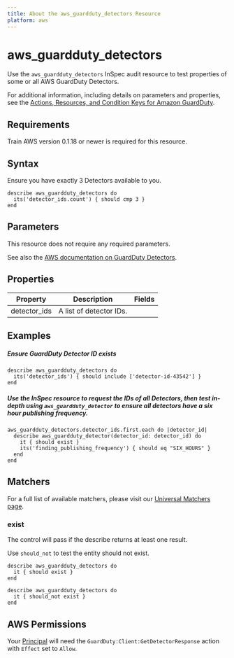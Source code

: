 ```yaml
---
title: About the aws_guardduty_detectors Resource
platform: aws
---
```




# aws\_guardduty\_detectors

Use the `aws_guardduty_detectors` InSpec audit resource to test properties of some or all AWS GuardDuty Detectors.

For additional information, including details on parameters and properties, see the [Actions, Resources, and Condition Keys for Amazon GuardDuty](https://docs.aws.amazon.com/guardduty/latest/APIReference/API_GetDetector.html).

## Requirements

Train AWS version 0.1.18 or newer is required for this resource.

## Syntax

 Ensure you have exactly 3 Detectors available to you.

    describe aws_guardduty_detectors do
      its('detector_ids.count') { should cmp 3 }
    end

## Parameters

This resource does not require any required parameters.

See also the [AWS documentation on GuardDuty Detectors](https://docs.aws.amazon.com/guardduty/latest/ug/what-is-guardduty.html).

## Properties

| Property | Description | Fields |
| --- | --- | --- |
|detector_ids             | A list of detector IDs. |

## Examples

##### Ensure GuardDuty Detector ID exists

    describe aws_guardduty_detectors do
      its('detector_ids') { should include ['detector-id-43542'] }
    end

##### Use the InSpec resource to request the IDs of all Detectors, then test in-depth using `aws_guardduty_detector` to ensure all detectors have a six hour publishing frequency.

    aws_guardduty_detectors.detector_ids.first.each do |detector_id|
      describe aws_guardduty_detector(detector_id: detector_id) do
        it { should exist }
        its('finding_publishing_frequency') { should eq "SIX_HOURS" }
      end
    end

## Matchers

For a full list of available matchers, please visit our [Universal Matchers page](https://www.inspec.io/docs/reference/matchers/).

### exist

The control will pass if the describe returns at least one result.

Use `should_not` to test the entity should not exist.

    describe aws_guardduty_detectors do
      it { should exist }
    end

    describe aws_guardduty_detectors do
      it { should_not exist }
    end

## AWS Permissions

Your [Principal](https://docs.aws.amazon.com/IAM/latest/UserGuide/intro-structure.html#intro-structure-principal) will need the `GuardDuty:Client:GetDetectorResponse` action with `Effect` set to `Allow`.
